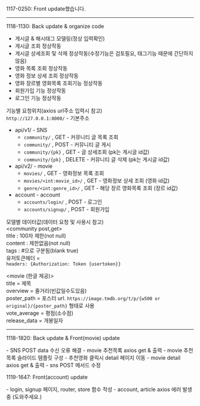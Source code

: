 1117-0250: Front update했습니다.  

<hr>

1118-1130: Back update & organize code
- 게시글 & 해시태그 모델링(정상 입력확인)  
- 게시글 조회 정상작동  
- 게시글 상세조회 및 삭제 정상작동(수정기능은 검토필요, 태그기능 때문에 간단하지않음)  
- 영화 목록 조회 정상작동
- 영화 정보 상세 조회 정상작동
- 영화 장르별 영화목록 조회기능 정상작동
- 회원가입 기능 정상작동
- 로그인 기능 정상작동
  
기능별 요청위치(axios url주소 입력시 참고)  
`http://127.0.0.1:8000/` - 기본주소  
- api/v1/ - SNS  
  - `community/` , GET - 커뮤니티 글 목록 조회  
  - `community/` , POST - 커뮤니티 글 게시 
  - `community/{pk}` , GET - 글 상세조회 (pk는 게시글 id값)
  - `community/{pk}` , DELETE - 커뮤니티 글 삭제 (pk는 게시글 id값)
- api/v2/ - movie
  - `movies/` , GET - 영화정보 목록 조회 
  - `movies/<int:movie_id>/` , GET - 영화정보 상세 조회 (영화 id값)
  - `genre/<int:genre_id>/` , GET - 해당 장르 영화목록 조회 (장르 id값)       
- account - account
  - `accounts/login/` , POST - 로그인
  - `accounts/signup/` , POST - 회원가입     
    
  
모델별 데이터값(데이터 요청 및 사용시 참고)  
<community post,get>  
title : 100자 제한(not null)  
content : 제한없음(not null)   
tags : #으로 구분됨(blank true)  
유저토큰헤더 =  
`headers: {Authorization: Token {usertoken}}` 
  
<movie (한글 제공)>  
title = 제목  
overview = 줄거리(빈값일수도있음)  
poster_path = 포스터 url. `https://image.tmdb.org/t/p/{w500 or original}/{poster_path}` 형태로 사용  
vote_average = 평점(소수점)  
release_data = 개봉일자  


<hr>

1118-1820: Back update & Front(movie) update

<back>
- SNS POST data 수신 오류 해결

<front>
- movie 추천목록 axios get & 출력
- movie 추천목록 슬라이드 템플릿 구성
- 추천영화 클릭시 detail 페이지 이동
- movie detail axios get & 출력
- sns POST 메서드 수정

1119-1647: Front(account) update

<front>
- login, signup 페이지, router, store 함수 작성
- account, article axios 에러 발생 중 (도와주세요.)